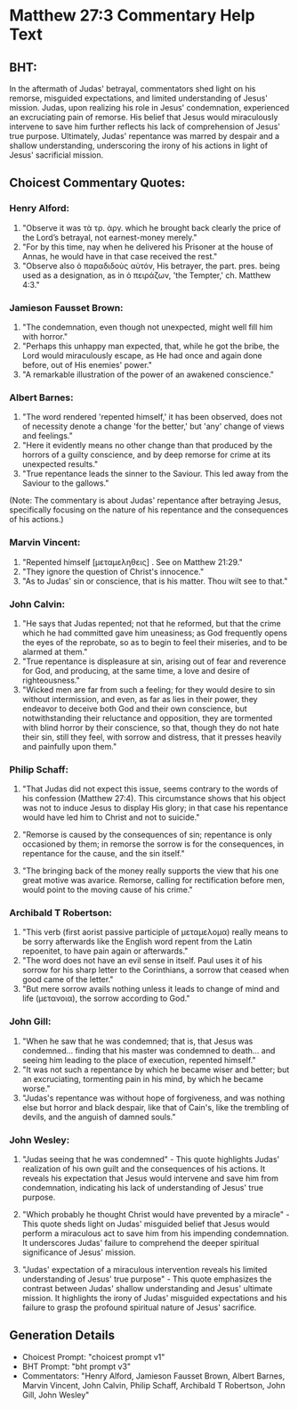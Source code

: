 # Matthew 27:3 Commentary Help Text

## BHT:
In the aftermath of Judas' betrayal, commentators shed light on his remorse, misguided expectations, and limited understanding of Jesus' mission. Judas, upon realizing his role in Jesus' condemnation, experienced an excruciating pain of remorse. His belief that Jesus would miraculously intervene to save him further reflects his lack of comprehension of Jesus' true purpose. Ultimately, Judas' repentance was marred by despair and a shallow understanding, underscoring the irony of his actions in light of Jesus' sacrificial mission.

## Choicest Commentary Quotes:
### Henry Alford:
1. "Observe it was τὰ τρ. ἀργ. which he brought back clearly the price of the Lord’s betrayal, not earnest-money merely."
2. "For by this time, nay when he delivered his Prisoner at the house of Annas, he would have in that case received the rest."
3. "Observe also ὁ παραδιδοὺς αὐτόν, His betrayer, the part. pres. being used as a designation, as in ὁ πειράζων, 'the Tempter,' ch. Matthew 4:3."

### Jamieson Fausset Brown:
1. "The condemnation, even though not unexpected, might well fill him with horror."
2. "Perhaps this unhappy man expected, that, while he got the bribe, the Lord would miraculously escape, as He had once and again done before, out of His enemies' power."
3. "A remarkable illustration of the power of an awakened conscience."

### Albert Barnes:
1. "The word rendered 'repented himself,' it has been observed, does not of necessity denote a change 'for the better,' but 'any' change of views and feelings."
2. "Here it evidently means no other change than that produced by the horrors of a guilty conscience, and by deep remorse for crime at its unexpected results."
3. "True repentance leads the sinner to the Saviour. This led away from the Saviour to the gallows."

(Note: The commentary is about Judas' repentance after betraying Jesus, specifically focusing on the nature of his repentance and the consequences of his actions.)

### Marvin Vincent:
1. "Repented himself [μεταμεληθεις] . See on Matthew 21:29."
2. "They ignore the question of Christ's innocence."
3. "As to Judas' sin or conscience, that is his matter. Thou wilt see to that."

### John Calvin:
1. "He says that Judas repented; not that he reformed, but that the crime which he had committed gave him uneasiness; as God frequently opens the eyes of the reprobate, so as to begin to feel their miseries, and to be alarmed at them."
2. "True repentance is displeasure at sin, arising out of fear and reverence for God, and producing, at the same time, a love and desire of righteousness."
3. "Wicked men are far from such a feeling; for they would desire to sin without intermission, and even, as far as lies in their power, they endeavor to deceive both God and their own conscience, but notwithstanding their reluctance and opposition, they are tormented with blind horror by their conscience, so that, though they do not hate their sin, still they feel, with sorrow and distress, that it presses heavily and painfully upon them."

### Philip Schaff:
1. "That Judas did not expect this issue, seems contrary to the words of his confession (Matthew 27:4). This circumstance shows that his object was not to induce Jesus to display His glory; in that case his repentance would have led him to Christ and not to suicide."

2. "Remorse is caused by the consequences of sin; repentance is only occasioned by them; in remorse the sorrow is for the consequences, in repentance for the cause, and the sin itself."

3. "The bringing back of the money really supports the view that his one great motive was avarice. Remorse, calling for rectification before men, would point to the moving cause of his crime."

### Archibald T Robertson:
1. "This verb (first aorist passive participle of μεταμελομα) really means to be sorry afterwards like the English word repent from the Latin repoenitet, to have pain again or afterwards."
2. "The word does not have an evil sense in itself. Paul uses it of his sorrow for his sharp letter to the Corinthians, a sorrow that ceased when good came of the letter."
3. "But mere sorrow avails nothing unless it leads to change of mind and life (μετανοια), the sorrow according to God."

### John Gill:
1. "When he saw that he was condemned; that is, that Jesus was condemned... finding that his master was condemned to death... and seeing him leading to the place of execution, repented himself." 
2. "It was not such a repentance by which he became wiser and better; but an excruciating, tormenting pain in his mind, by which he became worse."
3. "Judas's repentance was without hope of forgiveness, and was nothing else but horror and black despair, like that of Cain's, like the trembling of devils, and the anguish of damned souls."

### John Wesley:
1. "Judas seeing that he was condemned" - This quote highlights Judas' realization of his own guilt and the consequences of his actions. It reveals his expectation that Jesus would intervene and save him from condemnation, indicating his lack of understanding of Jesus' true purpose.

2. "Which probably he thought Christ would have prevented by a miracle" - This quote sheds light on Judas' misguided belief that Jesus would perform a miraculous act to save him from his impending condemnation. It underscores Judas' failure to comprehend the deeper spiritual significance of Jesus' mission.

3. "Judas' expectation of a miraculous intervention reveals his limited understanding of Jesus' true purpose" - This quote emphasizes the contrast between Judas' shallow understanding and Jesus' ultimate mission. It highlights the irony of Judas' misguided expectations and his failure to grasp the profound spiritual nature of Jesus' sacrifice.


## Generation Details
- Choicest Prompt: "choicest prompt v1"
- BHT Prompt: "bht prompt v3"
- Commentators: "Henry Alford, Jamieson Fausset Brown, Albert Barnes, Marvin Vincent, John Calvin, Philip Schaff, Archibald T Robertson, John Gill, John Wesley"
